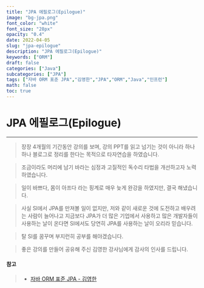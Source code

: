 ```yaml
---
title: "JPA 에필로그(Epilogue)"
image: "bg-jpa.png"
font_color: "white"
font_size: "28px"
opacity: "0.4"
date: 2022-04-05
slug: "jpa-epilogue"
description: "JPA 에필로그(Epilogue)"	
keywords: ["ORM"]
draft: false
categories: ["Java"]
subcategories: ["JPA"]
tags: ["자바 ORM 표준 JPA","김영한","JPA","ORM","Java","인프런"]
math: false
toc: true
---
```


# JPA 에필로그(Epilogue)
-----------------------------------

> 장장 4개월의 기간동안 강의를 보며, 강의 PPT를 읽고 넘기는 것이 아니라 하나 하나 
블로그로 정리를 한다는 목적으로 타자연습을 하였습니다. 

> 조금이라도 머리에 남기 바라는 심정과 고질적인 독수리 타법을 개선하고자 노력하였습니다. 

> 일이 바쁘다, 몸이 아프다 라는 핑계로 매우 늦게 완강을 하였지만, 결국 해냈습니다. 

> 사실 SI에서 JPA를 만져볼 일이 없지만, 저와 같이 새로운 것에 도전하고 배우려는 사람이 늘어나고 지금보다 JPA가 더 많은 기업에서 사용하고 많은 개발자들이 사용하는 날이 온다면 SI에서도 당연히 JPA를 사용하는 날이 오리라 믿습니다. 

> 탈 SI를 꿈꾸며 부지런히 공부를 해야겠습니다.

> 좋은 강의를 만들어 공유해 주신 김영한 강사님에게 감사의 인사를 드립니다.


#### 참고
> - <a href="https://www.inflearn.com/course/ORM-JPA-Basic">자바 ORM 표준 JPA - 김영한</a>
